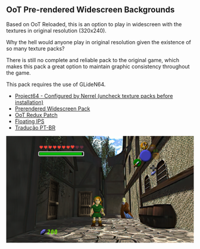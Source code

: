 ## OoT Pre-rendered Widescreen Backgrounds
Based on OoT Reloaded, this is an option to play in widescreen with the textures in original resolution (320x240).

Why the hell would anyone play in original resolution given the existence of so many texture packs?

There is still no complete and reliable pack to the original game, which makes this pack a great option to maintain graphic consistency throughout the game.

This pack requires the use of GLideN64.

* [Project64 - Configured by Nerrel (uncheck texture packs before installation)](https://github.com/Rosalie241/BetterMajorasMaskInstaller/releases)
* [Prerendered Widescreen Pack](https://github.com/blutinoviscovistes/OoT-PrerenderedWidescreen/releases/latest)
* [OoT Redux Patch](http://www.romhacking.net/hacks/5138)
* [Floating IPS](https://www.smwcentral.net/?p=section&a=details&id=11474)
* [Tradução PT-BR](http://www.romhackers.org/modules/PDdownloads/singlefile.php?cid=23&lid=58)

![Sample](https://raw.githubusercontent.com/blutinoviscovistes/OoT-PrerenderedWidescreen/master/sample.png)
